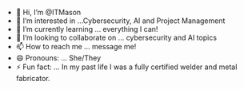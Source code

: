 - 👋 Hi, I’m @ITMason
- 👀 I’m interested in ...Cybersecurity, AI and Project Management 
- 🌱 I’m currently learning ... everything I can! 
- 💞️ I’m looking to collaborate on ... cybersecurity and AI topics
- 📫 How to reach me ... message me!
- 😄 Pronouns: ... She/They  
- ⚡ Fun fact: ... In my past life I was a fully certified welder and metal fabricator. 

<!---
ITMason/ITMason is a ✨ special ✨ repository because its `README.md` (this file) appears on your GitHub profile.
You can click the Preview link to take a look at your changes.
--->
